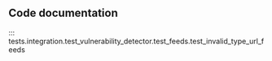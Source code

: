 ## Code documentation   


::: tests.integration.test_vulnerability_detector.test_feeds.test_invalid_type_url_feeds